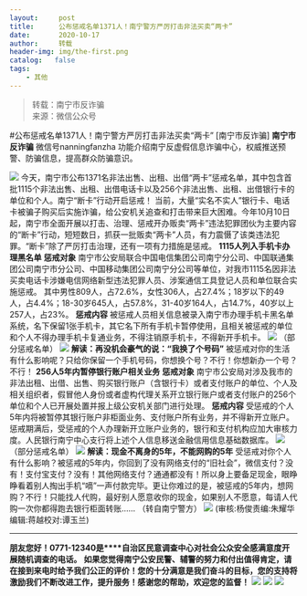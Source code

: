 ```yaml
---
layout:     post
title:      公布惩戒名单1371人！南宁警方严厉打击非法买卖“两卡”
date:       2020-10-17
author:     转载
header-img: img/the-first.png
catalog:   false
tags:
    - 其他
---
```


<blockquote><p>转载：南宁市反诈骗<br>
来源：微信公众号</p></blockquote>

#公布惩戒名单1371人！南宁警方严厉打击非法买卖“两卡”
[南宁市反诈骗]
**南宁市反诈骗**
微信号nanningfanzha
功能介绍南宁反虚假信息诈骗中心，权威推送预警、防骗信息，提高群众防骗意识。

![]({{site.baseurl}}/postimg/m6vdLvvo6W5iaqtFlbC2aKtxz0cgAUufMCLNZjTFq3atj7KNzA5jndiaFCUL151ExlvRyBicqsE2ibqpx1OibZrS54A.gif)
今天，南宁市公布1371名非法出售、出租、出借“两卡”惩戒名单，其中包含首批1115个非法出售、出租、出借电话卡以及256个非法出售、出租、出借银行卡的单位和个人。南宁“断卡”行动开启惩戒！
当前，大量“实名不实人”银行卡、电话卡被骗子购买后实施诈骗，给公安机关追查和打击带来巨大困难。今年10月10日起，南宁市全面开展以打击、治理、惩戒开办贩卖“两卡”违法犯罪团伙为主要内容的“断卡”行动，短短数日，抓获一批贩卖“两卡”人员，有力震慑了该类违法犯罪。“断卡”除了严厉打击治理，还有一项有力措施是惩戒。
**1115人列入手机卡办理黑名单**
**惩戒对象**
南宁市公安局联合中国电信集团公司南宁分公司、中国联通集团公司南宁市分公司、中国移动集团公司南宁分公司等单位，对我市1115名因非法买卖电话卡涉嫌电信网络新型违法犯罪人员、涉案通信工具登记人员和单位联合实施惩戒。
其中男性809人，占72.6%，女性306人，占27.4%；18岁以下的49人，占4.4%；18-30岁645人，占57.8%，31-40岁164人，占14.7%，40岁以上257人，占23%。
**惩戒内容**
被惩戒人员相关信息被录入南宁市办理手机卡黑名单系统，名下保留1张手机卡，其它名下所有手机卡暂停使用，且相关被惩戒的单位和个人不得办理手机卡复通业务，不得注销原手机卡，不得新开手机卡。
![]({{site.baseurl}}/postimg/P9ficrEVSdibbcnhgPial1YK2UcjkevrMCGk30aj70CG3z4ACQAictK9jwr1LI7gnmgetyY9bSsdY6KtrXXLSqOPNA.png)
（部分惩戒名单）
![]({{site.baseurl}}/postimg/hy1mEFpBiaJEkkbV5CGVsOOLDz9zBria3iajBrInXAUOEZf4JhToR6EicnlwtAh4jqxM2e8Fva6fwOZ59Jna6cgTsg.gif)
**解读：再没机会豪气的说：“我换了个号码”**
被惩戒对你的生活有什么影响呢？只给你保留一个手机号码，你想换个号？不行！你想新办一个号？不行！
**256人5年内暂停银行账户相关业务**
**惩戒对象**
南宁市公安局对涉及我市的非法出租、出借、出售、购买银行账户（含银行卡）或者支付账户的单位、个人及相关组织者，假冒他人身份或者虚构代理关系开立银行账户或者支付账户的256个单位和个人已开展处置并报上级公安机关部门进行处理。
**惩戒内容**
受惩戒的个人5年内将被暂停其银行账户非柜面业务、支付账户所有业务，并不得新开立账户。惩戒期满后，受惩戒的个人办理新开立账户业务的，银行和支付机构应加大审核力度。人民银行南宁中心支行将上述个人信息移送金融信用信息基础数据库。
![]({{site.baseurl}}/postimg/P9ficrEVSdibbcnhgPial1YK2UcjkevrMCGEiaibtwtpDtnegI20YXTwOebzh4ia39EJ8o8r8Pia6zxezdkEcj78icfdyw.jpeg)
（部分惩戒名单）
![]({{site.baseurl}}/postimg/hy1mEFpBiaJEkkbV5CGVsOOLDz9zBria3iajBrInXAUOEZf4JhToR6EicnlwtAh4jqxM2e8Fva6fwOZ59Jna6cgTsg.gif)
**解读：现金不离身的5年，不能网购的5年**
受惩戒对你个人有什么影响？被惩戒的5年内，你回到了没有网络支付的“旧社会”，微信支付？没有！支付宝支付？没有！其他网络支付？通通都没有！所以身上要备足现金，眼睁睁看着别人掏出手机“嘀”一声付款完毕。更让你难过的是，被惩戒的5年内，想网购？不行！只能找人代购，最好别人愿意收你的现金，如果别人不愿意，每请人代购一次你都得跑去银行柜面转账……
（转自南宁警方）
![]({{site.baseurl}}/postimg/m6vdLvvo6W6aCCOVM3fc1JRVjG0nwA9leMqJRjJp77nDaFqjYo2GLq5iauUdrachH8zrlxkdKrrr5mhMTX7fXwQ.jpeg)
(审核:杨俊责编:朱耀华编辑:蒋越校对:谭玉兰)
***
**朋友您好！0771-12340是****自治区民意调查中心对社会公众安全感满意度开展随机调查的电话。**
**如果您觉得南宁公安民警、辅警的努力和付出值得肯定，请在接到来电时给予我们公正的评价！您的十分满意是我们奋斗的目标，您的支持将激励我们不断改进工作，提升服务！感谢您的帮助，欢迎您的监督！**
![]({{site.baseurl}}/postimg/m6vdLvvo6W4tBmkSw7BynPAZ4dpgGzH6gPSKpMSPibm3ZZdwYARicAqYI6iaLTicawgZUezTc6lgHXWGaSqHwiav3qA.jpeg)
![]({{site.baseurl}}/postimg/m6vdLvvo6W4tBmkSw7BynPAZ4dpgGzH6dmhqpDKgZf4VOiaaxr6LcaFfRCPDEHukjOhPlt2iaH3NnVwoVk1xjWLw.jpeg)
![]({{site.baseurl}}/postimg/m6vdLvvo6W4tBmkSw7BynPAZ4dpgGzH62EZZ3JuBHMHzWr2pWjUukPSqx9WsRt3S4RWQicPNzhvt1LNVX5mbTSw.jpeg)
